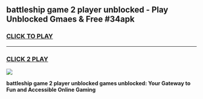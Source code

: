 
## battleship game 2 player unblocked - Play Unblocked Gmaes & Free #34apk
<h3>
<a href="https://news.freeplayer.one?title=battleship_game_2_player_unblocked&ref=24F">CLICK TO PLAY</a></h3>
<hr>

<h3>
<a href="https://news.freeplayer.one?title=battleship_game_2_player_unblocked&ref=24F">CLICK 2 PLAY</a>
  
</h3>

<a href="https://news.freeplayer.one?title=battleship_game_2_player_unblocked&ref=24F/"><img src="https://clearcache.store/games.png"></a>


**battleship game 2 player unblocked games unblocked: Your Gateway to Fun and Accessible Online Gaming**
